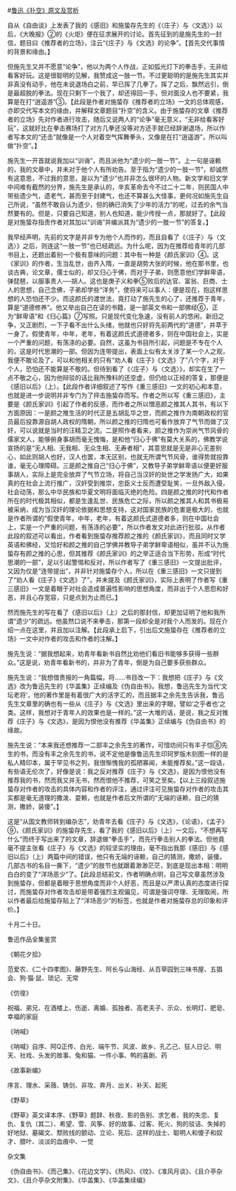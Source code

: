 #[鲁迅《扑空》原文及赏析](https://www.vrrw.net/wx/8241.html)

自从《自由谈》上发表了我的《感旧》和施蛰存先生的《〈庄子〉与〈文选〉》以后，《大晚报》②的《火炬》便在征求展开的讨论。首先征到的是施先生的一封信，题目曰《推荐者的立场》，注云“《庄子》与《文选》的论争”。【首先交代事情的背景和缘由。】

但施先生又并不愿意“论争”，他以为两个人作战，正如弧光灯下的拳击手，无非给看客好玩。这是很聪明的见解，我赞成这一肢一节。不过更聪明的是施先生其实并非真没有动手，他在未说退场白之前，早已挥了几拳了。挥了之后，飘然远引，倒是最超脱的拳法。现在只剩下一个我了，却还得回一手，但对面没人也不要紧，我算是在打“逍遥游”③。【此段是作者对施蛰存《推荐者的立场》一文的总体观感，亦即交代写本文的缘由，并解释文章题目“扑空”的含义。由于施蛰存的文章《推荐者的立场》先对作者进行攻击，随后又说两人的“论争”毫无意义，“无非给看客好玩”，这就好比在拳击赛场打了对方几拳还没等对方还手就已经辞谢退场，所以作者写本文的“还击”就像是一个人对着空气挥舞拳头，又像是在打“逍遥游”，所以叫做“扑空”。】



施先生一开首就说我加以“训诲”，而且派他为“遗少的一肢一节”。上一句是诬赖的，我的文章中，并未对于他个人有所劝告。至于指为“遗少的一肢一节”，却诚然有这意思，不过我的意思，是以为“遗少”也并非怎么很坏的人物。新文学和旧文学中间难有截然的分界，施先生是承认的，辛亥革命去今不过二十二年，则民国人中带些遗少气，遗老气，甚而至于封建气，也还不算甚么大怪事，更何况如施先生自己所说，“虽然不敢自认为遗少，但的确已消失了少年的活力”的呢，过去的余气当然要有的。但是，只要自己知道，别人也知道，能少传授一点，那就好了。【此段是对施蛰存指责作者对其加以“训诲”并编派其为“遗少的一肢一节”的答复。】

我早经声明，先前的文字是并非专为他个人而作的，而且自看了《〈庄子〉与〈文选〉》之后，则连这“一肢一节”也已经疏远。为什么呢，因为在推荐给青年的几部书目上，还题出着别一个极有意味的问题：其中有一种是《颜氏家训》④。这《家训》的作者，生当乱世，由齐入隋，一直是胡势大张的时候，他在那书里，也谈古典，论文章，儒士似的，却又归心于佛，而对于子弟，则愿意他们学鲜卑语，弹琵琶，以服事贵人──胡人。这也是庚子义和拳⑤败后的达官、富翁、巨商、士人的思想，自己念佛，子弟却学些“洋务”，使将来可以事人：便是现在，抱这样思想的人恐怕还不少。而这颜氏的渡世法，竟打动了施先生的心了，还推荐于青年，算是“道德修养”。他又举出自己在读的书籍，是一部英文书和一部佛经⑥，正为“鲜卑语”和《归心篇》⑦写照。只是现代变化急速，没有前人的悠闲，新旧之争，又正剧烈，一下子看不出什么头绪，他就也只好将先前两代的“道德”，并萃于一身了。假使青年，中年，老年，有着这颜氏式道德者多，则在中国社会上，实是一个严重的问题，有荡涤的必要。自然，这虽为书目所引起，问题是不专在个人的，这是时代思潮的一部。但因为连带提出，表面上似有太关涉了某一个人之观，我便不敢论及了，可以和他相关的只有“劝人看《庄子》《文选》了”八个字，对于个人，恐怕还不能算是不敬的。但待到看了《〈庄子〉与〈文选〉》，却实在生了一点不敬之心，因为他辩驳的话比我所豫料的还空虚，但仍给以正经的答复，那便是《感旧以后》（上）。【此段作者详细叙述了写作《重三感旧》一文的初心和本意，也就是进一步说明并非专门为了抨击施蛰存而写。作者之所以写《重三感旧》，主要是《颜氏家训》引起了作者的反感，而作者之所以憎恶颜之推其人其书，有以下方面原因：一是颜之推生活的时代正是五胡乱华之世，而颜之推作为南朝政权的官员最后投靠源自胡人政权的隋朝，所以颜之推的归隋也可看作放弃了气节而做了汉奸，可以说就是当时的汪精卫之流。二是照作者看来，颜之推作为崇尚气节风骨的儒家文人，能够俯身事胡而毫无愧悔，是和他“归心于佛”有莫大关系的，佛教学说宣扬的是“无人相、无我相、无众生相、无寿者相”，其意思就是无是非心无差别心，如此则胡人也好，汉人也罢，本无区别，也就无所谓气节风骨，谁得势就投靠谁，毫无心理障碍。三是颜之推自己“归心于佛”，又教导子弟学鲜卑语以便更好服事胡人，实际上是完全放弃了气节立场，将自己当汉奸的处世之学发扬广大，如果真的在社会上流行推广，汉奸受到推崇，忠臣义士反而遭受耻笑，一旦外敌入侵，社会动荡，那么中华民族和华夏文明将面临灭绝的危险。四是颜之推的时代和作者所在的时代极其相似，都是生逢乱世、民族危亡之际，所以颜之推其人和其书极易被采纳，成为当汉奸的理论依据和思想支持，这对国家民族的危害是极大的，也就是作者所谓的“假使青年，中年，老年，有着这颜氏式道德者多，则在中国社会上，实是一个严重的问题，有荡涤的必要”，所以作者发文对此进行批驳。从作者此段的叙述可以看出，作者看到施蛰存推荐颜之推的《颜氏家训》，而且同时又学英语和佛经，又恰好和颜之推的自己学佛并教导子弟学鲜卑语相似，虽并不认为施蛰存有颜之推的心思，但其推荐《颜氏家训》的之举正适合当下形势，形成“时代思潮的一部”，足以引起警惕和反对，所以作者写了《重三感旧》一文提出批评，又因为仅是“连带提出”，并非针对施蛰存个人，所以在《重三感旧》一文只提到了“劝人看《庄子》《文选》了”，并未提及《颜氏家训》，实际上表明了作者写《重三感旧》一文是着眼于对社会造成普遍性影响的思想角度，而非出于个人恩怨和好恶，并且心存宽容，只是点到为止而已。】

然而施先生的写在看了《感旧以后》（上）之后的那封信，却更加证明了他和我所谓“遗少”的疏远。他虽然口说不来拳击，那第一段却全是对我个人而发的。现在介绍一点在这里，并且加以注解。【此段承上启下，引出后文施蛰存在《推荐者的立场》一文中对作者的攻击和作者的注解。】

施先生说：“据我想起来，劝青年看新书自然比劝他们看旧书能够多获得一些群众。”这是说，劝青年看新书的，并非为了青年，倒是为自己要多获些群众。

施先生说：“我想借贵报的一角篇幅，将……书目改一下：我想把《庄子》与《文选》改为鲁迅先生的《华盖集》正续编及《伪自由书》。我想，鲁迅先生为当代‘文坛老将’，他的著作里是有着很广大的活字汇的，而且据丰之余先生告诉我，鲁迅先生文章里的确也有一些从《庄子》与《文选》里出来的字眼，譬如‘之乎者也’之类。这样，我想对于青年人的效果也是一样的。”这一大堆的话，是说，我之反对推荐《庄子》与《文选》，是因为恨他没有推荐《华盖集》正续编与《伪自由书》的缘故。

施先生说：“本来我还想推荐一二部丰之余先生的著作，可惜坊间只有丰子恺⑧先生的书，而没有丰之余先生的书，说不定他是像鲁迅先生印珂罗版木刻图一样的是私人精印本，属于罕见书之列，我很惭愧我的孤陋寡闻，未能推荐矣。”这一段话，有些语无伦次了，好像是说：我之反对推荐《庄子》与《文选》，是因为恨他没有推荐我的书，然而我又并无书，然而恨他不推荐，可笑之至矣。【以上三段叙述施蛰存对作者的攻击的具体内容和作者的评注，通过评注可见施蛰存对作者的攻击其实都是毫无道理的撒泼、耍赖，也就是作者后文所谓的“无端的诬赖，自己的猜测，撒娇，装傻”。】

这是“从国文教师转到编杂志”，劝青年去看《庄子》与《文选》，《论语》，《孟子》⑨，《颜氏家训》的施蛰存先生，看了我的《感旧以后》（上）一文后，“不想再写什么”而终于写出来了的文章，辞退做“拳击手”，而先行拳击别人的拳法。但他竟毫不提主张看《庄子》与《文选》的较坚实的理由，毫不指出我那《感旧》与《感旧以后》（上）两篇中间的错误，他只有无端的诬赖，自己的猜测，撒娇，装傻。几部古书的名目一撕下，“遗少”的肢节也就跟着渺渺茫茫，到底是现出本相：明明白白的变了“洋场恶少”了。【此段总结前文，作者明确点明，自己写文章虽然涉及到施蛰存，但都是着眼于思想角度而非个人好恶，而且是以严肃认真的态度进行探讨，而施蛰存对作者攻击却是带着强烈主观偏见，可谓是强词夺理、无理取闹，所以作者最后给施蛰存贴上了“洋场恶少”的标签，也就是作者对施蛰存总的印象和评价。】

十月二十日。

鲁迅作品全集鉴赏

《朝花夕拾》

范爱农、《二十四孝图》、藤野先生、阿长与山海经、从百草园到三味书屋、五猖会、狗·猫·鼠、琐记、无常

《仿徨》

祝福、弟兄、在酒楼上、伤逝、离婚、孤独者、高老夫子、示众、长明灯、肥皂、幸福的家庭

《呐喊》

《呐喊》自序、阿Q正传、白光、端午节、风波、故乡、孔乙己、狂人日记、明天、社戏、头发的故事、兔和猫、一件小事、鸭的喜剧、药

《故事新编》

序言、理水、采薇、铸剑、非攻、奔月、出关、补天、起死

《野草》

《野草》英文译本序、《野草》题辞、秋夜、影的告别、求乞者、我的失恋、复仇、复仇〔其二〕、希望、雪、风筝、好的故事、过客、死火、狗的驳诘、失掉的好地狱、墓碣文、颓败线的颤动、立论、死后、这样的战士、聪明人和傻子和奴才、腊叶、淡淡的血痕中、一觉

杂文集

《伪自由书》、《而己集》、《花边文学》、《热风》、《坟》、《准风月谈》、《且介亭杂文》、《且介亭杂文附集》、《华盖集》、《华盖集续编》

